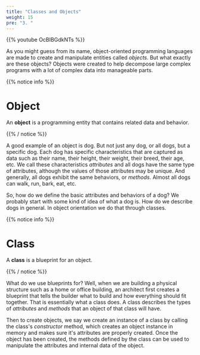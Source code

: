 ```yaml
---
title: "Classes and Objects"
weight: 15
pre: "3. "
---
```

{{% youtube OcBIBGdkNTs %}}

As you might guess from its name, object-oriented programming languages are made to create and manipulate entities called _objects_. But what exactly are these objects? Objects were created to help decompose large complex programs with a lot of complex data into manageable parts. 

{{% notice info %}}

# Object

An **object** is a programming entity that contains related data and behavior.

{{% / notice %}}

A good example of an object is dog. But not just any dog, or all dogs, but a specific dog. Each dog has specific characteristics that are captured as data such as their name, their height, their weight, their breed, their age, etc. We call these characteristics _attributes_ and all dogs have the same type of attributes, although the values of those attributes may be unique.  And generally, all dogs exhibit the same behaviors, or _methods_. Almost all dogs can walk, run, bark, eat, etc.

So, how do we define the basic attributes and behaviors of a dog? We probably start with some kind of idea of what a dog is. How do we describe dogs in general. In object orientation we do that through classes. 

{{% notice info %}}

# Class
 
A **class** is a blueprint for an object. 

{{% / notice %}}

What do we use blueprints for? Well, when we are building a physical structure such as a home or office building, an architect first creates a blueprint that tells the builder what to build and how everything should fit together. That is essentially what a class does. A class describes the types of _attributes_ and _methods_ that an object of that class will have. 

Then to create objects, we say we create an instance of a class by calling the class's _constructor_ method, which creates an object instance in memory and makes sure it's attributes are properly created. Once the object has been created, the methods defined by the class can be used to manipulate the attributes and internal data of the object. 
